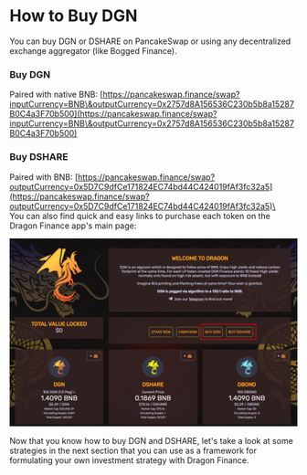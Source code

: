 # How to Buy DGN

You can buy DGN or DSHARE on PancakeSwap or using any decentralized exchange aggregator (like Bogged Finance).

### Buy DGN

Paired with native BNB: [https://pancakeswap.finance/swap?inputCurrency=BNB\&outputCurrency=0x2757d8A156536C230b5b8a15287B0C4a3F70b500](https://pancakeswap.finance/swap?inputCurrency=BNB\&outputCurrency=0x2757d8A156536C230b5b8a15287B0C4a3F70b500)


### Buy DSHARE

Paired with BNB: [https://pancakeswap.finance/swap?outputCurrency=0x5D7C9dfCe171824EC74bd44C424019fAf3fc32a5](https://pancakeswap.finance/swap?outputCurrency=0x5D7C9dfCe171824EC74bd44C424019fAf3fc32a5)\
\
You can also find quick and easy links to purchase each token on the Dragon Finance app's main page:

![](<../../.gitbook/assets/buydgn.png>)

Now that you know how to buy DGN and DSHARE, let's take a look at some strategies in the next section that you can use as a framework for formulating your own investment strategy with Dragon Finance.
